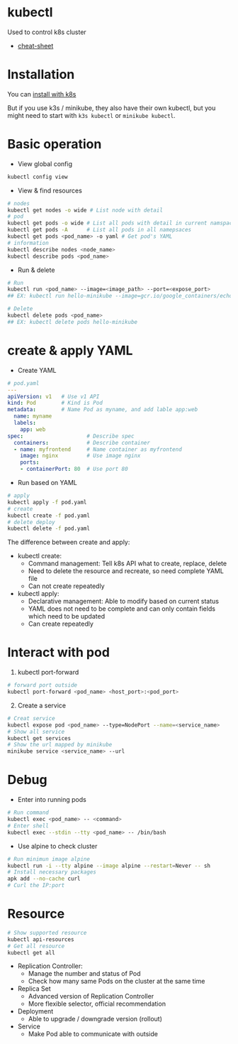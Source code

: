 # kubectl

Used to control k8s cluster

* [cheat-sheet](https://kubernetes.io/docs/reference/kubectl/cheatsheet/)

# Installation

You can [install with k8s](https://kubernetes.io/docs/tasks/tools/install-kubectl-linux/)

But if you use k3s / minikube, they also have their own kubectl, but you might need to start with `k3s kubectl` or `minikube kubectl`.

# Basic operation

* View global config

```bash
kubectl config view
```

* View & find resources

```bash
# nodes
kubectl get nodes -o wide # List node with detail
# pod
kubectl get pods -o wide # List all pods with detail in current namspace
kubectl get pods -A      # List all pods in all namepsaces
kubectl get pods <pod_name> -o yaml # Get pod's YAML
# information
kubectl describe nodes <node_name>
kubectl describe pods <pod_name>
```

* Run & delete

```bash
# Run
kubectl run <pod_name> --image=<image_path> --port=<expose_port>
## EX: kubectl run hello-minikube --image=gcr.io/google_containers/echoserver:1.8 --port=8080

# Delete
kubectl delete pods <pod_name>
## EX: kubectl delete pods hello-minikube
```

# create & apply YAML

* Create YAML

```yaml
# pod.yaml
---
apiVersion: v1   # Use v1 API
kind: Pod        # Kind is Pod
metadata:        # Name Pod as myname, and add lable app:web
  name: myname
  labels:
    app: web
spec:                    # Describe spec
  containers:            # Describe container
  - name: myfrontend     # Name container as myfrontend
    image: nginx         # Use image nginx
    ports:
    - containerPort: 80  # Use port 80
```

* Run based on YAML

```bash
# apply
kubectl apply -f pod.yaml
# create
kubectl create -f pod.yaml
# delete deploy
kubectl delete -f pod.yaml
```

The difference between create and apply:

* kubectl create:
  * Command management: Tell k8s API what to create, replace, delete
  * Need to delete the resource and recreate, so need complete YAML file
  * Can not create repeatedly
* kubectl apply:
  * Declarative management: Able to modify based on current status
  * YAML does not need to be complete and can only contain fields which need to be updated
  * Can create repeatedly

# Interact with pod

1. kubectl port-forward

```bash
# forward port outside
kubectl port-forward <pod_name> <host_port>:<pod_port>
```

2. Create a service

```bash
# Creat service
kubectl expose pod <pod_name> --type=NodePort --name=<service_name>
# Show all service
kubectl get services
# Show the url mapped by minikube
minikube service <service_name> --url
```

# Debug

* Enter into running pods

```bash
# Run command
kubectl exec <pod_name> -- <command>
# Enter shell
kubectl exec --stdin --tty <pod_name> -- /bin/bash
```

* Use alpine to check cluster

```bash
# Run minimun image alpine
kubectl run -i --tty alpine --image alpine --restart=Never -- sh
# Install necessary packages
apk add --no-cache curl
# Curl the IP:port
```

# Resource

```bash
# Show supported resource
kubectl api-resources
# Get all resource
kubectl get all
```

* Replication Controller:
    * Manage the number and status of Pod
    * Check how many same Pods on the cluster at the same time
* Replica Set
    * Advanced version of Replication Controller
    * More flexible selector, official recommendation
* Deployment
    * Able to upgrade / downgrade version (rollout)
* Service
    * Make Pod able to communicate with outside
